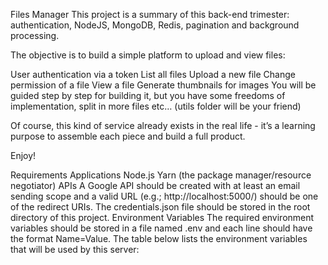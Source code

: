 Files Manager
This project is a summary of this back-end trimester: authentication, NodeJS, MongoDB, Redis, pagination and background processing.

The objective is to build a simple platform to upload and view files:

User authentication via a token
List all files
Upload a new file
Change permission of a file
View a file
Generate thumbnails for images
You will be guided step by step for building it, but you have some freedoms of implementation, split in more files etc… (utils folder will be your friend)

Of course, this kind of service already exists in the real life - it’s a learning purpose to assemble each piece and build a full product.

Enjoy!

Requirements
Applications
Node.js
Yarn (the package manager/resource negotiator)
APIs
A Google API should be created with at least an email sending scope and a valid URL (e.g.; http://localhost:5000/) should be one of the redirect URIs. The credentials.json file should be stored in the root directory of this project.
Environment Variables
The required environment variables should be stored in a file named .env and each line should have the format Name=Value. The table below lists the environment variables that will be used by this server:
